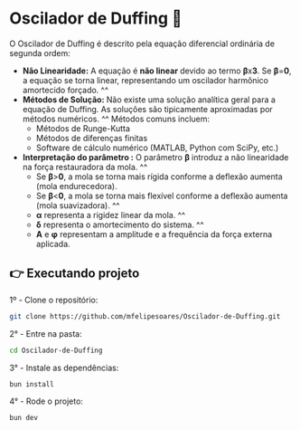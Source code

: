 # Oscilador de Duffing 🎢

O Oscilador de Duffing é descrito pela equação diferencial ordinária de segunda ordem:


* **Não Linearidade:** A equação é **não linear** devido ao termo **β**x**3**. Se **β**=**0**, a equação se torna linear, representando um oscilador harmônico amortecido forçado. ^^
* **Métodos de Solução:** Não existe uma solução analítica geral para a equação de Duffing. As soluções são tipicamente aproximadas por métodos numéricos. ^^ Métodos comuns incluem:
  * Métodos de Runge-Kutta
  * Métodos de diferenças finitas
  * Software de cálculo numérico (MATLAB, Python com SciPy, etc.)
* **Interpretação do parâmetro  :** O parâmetro **β** introduz a não linearidade na força restauradora da mola. ^^
  * Se **β**>**0**, a mola se torna mais rígida conforme a deflexão aumenta (mola endurecedora).
  * Se **β**<**0**, a mola se torna mais flexível conforme a deflexão aumenta (mola suavizadora). ^^
  * **α** representa a rigidez linear da mola. ^^
  * **δ** representa o amortecimento do sistema. ^^
  * **A** e **φ** representam a amplitude e a frequência da força externa aplicada.

## 👉 Executando projeto

1º - Clone o repositório:

```bash
git clone https://github.com/mfelipesoares/Oscilador-de-Duffing.git
```

2° - Entre na pasta:

```bash
cd Oscilador-de-Duffing
```

3° - Instale as dependências:

```bash
bun install
```

4° - Rode o projeto:

```bash
bun dev
```
